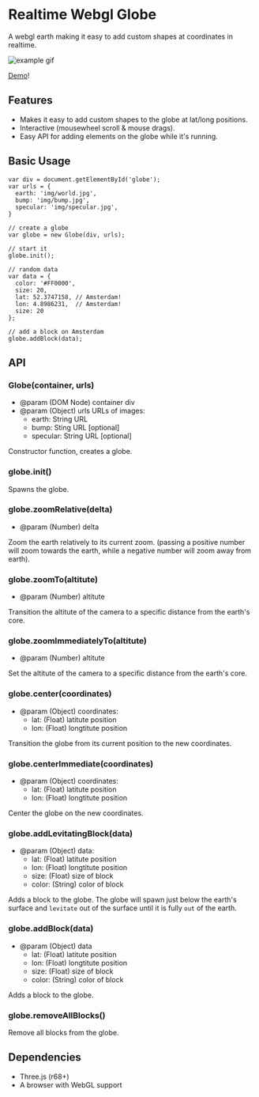 # Realtime Webgl Globe

A webgl earth making it easy to add custom shapes at coordinates in realtime.

![example gif](http://mikevanrossum.nl/stuff/realtime-webgl-globe/realtime-globe.gif)

[Demo](http://mikevanrossum.nl/stuff/realtime-webgl-globe/example.html)!

## Features

- Makes it easy to add custom shapes to the globe at lat/long positions.
- Interactive (mousewheel scroll & mouse drags).
- Easy API for adding elements on the globe while it's running.

## Basic Usage

    var div = document.getElementById('globe');
    var urls = {
      earth: 'img/world.jpg',
      bump: 'img/bump.jpg',
      specular: 'img/specular.jpg',
    }

    // create a globe
    var globe = new Globe(div, urls);

    // start it
    globe.init();

    // random data
    var data = {
      color: '#FF0000',
      size: 20,
      lat: 52.3747158, // Amsterdam!
      lon: 4.8986231,  // Amsterdam!
      size: 20
    };

    // add a block on Amsterdam
    globe.addBlock(data);

## API

### Globe(container, urls)

- @param (DOM Node) container div
- @param (Object) urls URLs of images:
  - earth: String URL
  - bump: Sting URL [optional]
  - specular: String URL [optional]

Constructor function, creates a globe.

### globe.init()

Spawns the globe.

### globe.zoomRelative(delta)

- @param (Number) delta

Zoom the earth relatively to its current zoom.
(passing a positive number will zoom towards
the earth, while a negative number will zoom 
away from earth).

### globe.zoomTo(altitute)

- @param (Number) altitute

Transition the altitute of the camera to a specific
distance from the earth's core.

### globe.zoomImmediatelyTo(altitute)

- @param (Number) altitute

Set the altitute of the camera to a specific
distance from the earth's core.

### globe.center(coordinates)

- @param (Object) coordinates:
  - lat: (Float) latitute position
  - lon: (Float) longtitute position
 
Transition the globe from its current position
to the new coordinates.

### globe.centerImmediate(coordinates)

- @param (Object) coordinates:
  - lat: (Float) latitute position
  - lon: (Float) longtitute position

Center the globe on the new coordinates.

### globe.addLevitatingBlock(data)

- @param (Object) data:
  - lat: (Float) latitute position
  - lon: (Float) longtitute position
  - size: (Float) size of block
  - color: (String) color of block
   
Adds a block to the globe. The globe will spawn
just below the earth's surface and `levitate`
out of the surface until it is fully `out` of the
earth.

### globe.addBlock(data)

- @param (Object) data
  - lat: (Float) latitute position
  - lon: (Float) longtitute position
  - size: (Float) size of block
  - color: (String) color of block
 
Adds a block to the globe.

### globe.removeAllBlocks()

Remove all blocks from the globe.

## Dependencies

- Three.js (r68+)
- A browser with WebGL support